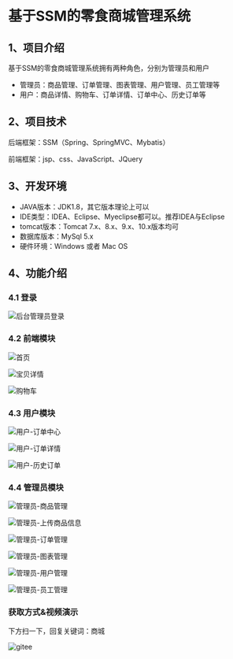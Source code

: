 # 基于SSM的零食商城管理系统



## 1、项目介绍

基于SSM的零食商城管理系统拥有两种角色，分别为管理员和用户

- 管理员：商品管理、订单管理、图表管理、用户管理、员工管理等
- 用户：商品详情、购物车、订单详情、订单中心、历史订单等


## 2、项目技术

后端框架：SSM（Spring、SpringMVC、Mybatis）

前端框架：jsp、css、JavaScript、JQuery

## 3、开发环境

- JAVA版本：JDK1.8，其它版本理论上可以
- IDE类型：IDEA、Eclipse、Myeclipse都可以。推荐IDEA与Eclipse
- tomcat版本：Tomcat 7.x、8.x、9.x、10.x版本均可
- 数据库版本：MySql 5.x
- 硬件环境：Windows 或者 Mac OS


## 4、功能介绍

### 4.1 登录

![后台管理员登录](https://project-images-1256969109.cos.ap-chongqing.myqcloud.com/Typora-Images/202206190921625.jpg)

### 4.2 前端模块

![首页](https://project-images-1256969109.cos.ap-chongqing.myqcloud.com/Typora-Images/202206190921915.jpg)

![宝贝详情](https://project-images-1256969109.cos.ap-chongqing.myqcloud.com/Typora-Images/202206190921304.jpg)

![购物车](https://project-images-1256969109.cos.ap-chongqing.myqcloud.com/Typora-Images/202206190921068.jpg)

### 4.3 用户模块

![用户-订单中心](https://project-images-1256969109.cos.ap-chongqing.myqcloud.com/Typora-Images/202206190921082.jpg)

![用户-订单详情](C:\Users\wangbuer\Desktop\临时\视频+截图\用户-订单中心.jpg)

![用户-历史订单](https://project-images-1256969109.cos.ap-chongqing.myqcloud.com/Typora-Images/202206190922234.jpg)

### 4.4 管理员模块

![管理员-商品管理](https://project-images-1256969109.cos.ap-chongqing.myqcloud.com/Typora-Images/202206190922767.jpg)

![管理员-上传商品信息](https://project-images-1256969109.cos.ap-chongqing.myqcloud.com/Typora-Images/202206190922719.jpg)

![管理员-订单管理](https://project-images-1256969109.cos.ap-chongqing.myqcloud.com/Typora-Images/202206190922820.jpg)

![管理员-图表管理](https://project-images-1256969109.cos.ap-chongqing.myqcloud.com/Typora-Images/202206190922083.jpg)

![管理员-用户管理](https://project-images-1256969109.cos.ap-chongqing.myqcloud.com/Typora-Images/202206190922530.jpg)

![管理员-员工管理](https://project-images-1256969109.cos.ap-chongqing.myqcloud.com/Typora-Images/202206190922400.jpg)


### 获取方式&视频演示

下方扫一下，回复关键词：商城

![gitee](https://project-images-1256969109.cos.ap-chongqing.myqcloud.com/Typora-Images/202309291447341.png)
